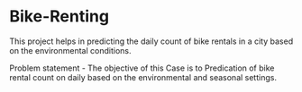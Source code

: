 # Bike-Renting
This project helps in predicting the daily count of bike rentals in a city based on the environmental conditions.

Problem statement -
The objective of this Case is to Predication of bike rental count on daily based on the
environmental and seasonal settings.
